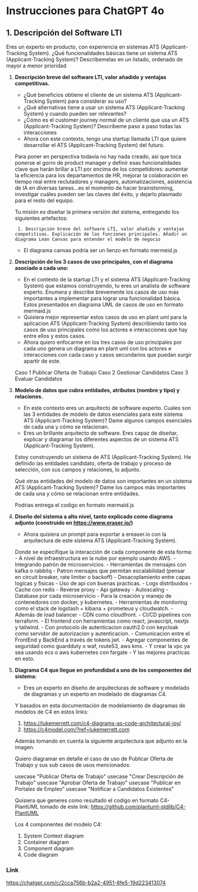 # Instrucciones para ChatGPT 4o

## 1. Descripción del Software LTI

Eres un experto en producto, con experiencia en sistemas ATS (Applicant-Tracking System).
¿Qué funcionalidades básicas tiene un sistema ATS (Applicant-Tracking System)?
Descríbemelas en un listado, ordenado de mayor a menor prioridad

1. **Descripción breve del software LTI, valor añadido y ventajas competitivas.**
   - ¿Qué beneficios obtiene el cliente de un sistema ATS (Applicant-Tracking System) para considerar su uso?
   - ¿Qué alternativas tiene a usar un sistema ATS (Applicant-Tracking System) y cuando pueden ser relevantes?
   - ¿Cómo es el customer journey normal de un cliente que usa un ATS (Applicant-Tracking System)? Descríbeme paso a paso todas las interacciones
   - Ahora con este contexto, tengo una startup llamada LTI que quiere desarrollar el ATS (Applicant-Tracking System) del futuro.

    Para poner en perspectiva todavía no hay nada creado, así que toca ponerse el gorro de product manager y definir esas funcionalidades clave que harán brillar a LTI por encima de los competidores: aumentar la eficiencia para los departamentos de HR, mejorar la colaboración en tiempo real entre reclutadores y managers, automatizaciones, asistencia de IA en diversas tareas...es el momento de hacer brainstorming, investigar cuáles pueden ser las claves del éxito, y dejarlo plasmado para el resto del equipo.

    Tu misión es diseñar la primera versión del sistema, entregando los siguientes artefactos:

        1. Descripción breve del software LTI, valor añadido y ventajas competitivas. Explicación de las funciones principales. Añadir un diagrama Lean Canvas para entender el modelo de negocio
    - El diagrama canvas podria ser un lienzo en formato mermeid.js

2. **Descripción de los 3 casos de uso principales, con el diagrama asociado a cada uno:**
   - En el contexto de la startup LTI y el sistema ATS (Applicant-Tracking System) que estamos construyendo, tu eres un analista de software experto. Enumera y describe brevemente los casos de uso más importantes a implementar para lograr una funcionalidad básica. Estos presentados en diagrama UML de casos de uso en formato mermaid.js
   - Quisiera mejor representar estos casos de uso en plant uml para la aplicacion ATS (Applicant-Tracking System) describiendo tanto los casos de uso principales como los actores e interacciones que hay entre ellos y estos casos.
   - Ahora quiero enfocarme en los tres casos de uso principales por cada uno genera un diagrama en plant uml con los actores e interacciones con cada caso y casos secundarios que puedan surgir apartir de este.

    Caso 1 Publicar Oferta de Trabajo
    Caso 2 Gestionar Candidatos
    Caso 3 Evaluar Candidatos

3. **Modelo de datos que cubra entidades, atributos (nombre y tipo) y relaciones.**
   - En este contexto eres un arquitecto de software experto. Cuales son las 3 entidades de modelo de datos esenciales para este sistema ATS (Applicant-Tracking System)? Dame algunos campos esenciales de cada una y cómo se relacionan.
   - Eres un brillante arquitecto de software. Eres capaz de diseñar, explicar y diagramar los diferentes aspectos de un sistema ATS (Applicant-Tracking System).

    Estoy construyendo un sistema de ATS (Applicant-Tracking System). He definido las entidades candidato, oferta de trabajo y proceso de selección, con sus campos y relaciones, lo adjunto.

    Qué otras entidades del modelo de datos son importantes en un sistema ATS (Applicant-Tracking System)? Dame los campos más importantes de cada una y cómo se relacionan entre entidades.

    Podrias entrega el codigo en formato mermaid.js

4. **Diseño del sistema a alto nivel, tanto explicado como diagrama adjunto (construido en https://www.eraser.io/)**
   - Ahora quisiera un prompt para exportar a ereaser.io con la arquitectura de este sistema ATS (Applicant-Tracking System).

    Donde se especifique la interacción de cada componente de esta forma:
        - A nivel de infraestructura en la nube por ejemplo usando AWS.
        - Integrando patrón de microservicios.
        - Herramientas de mensajes con kafka o rabbitq
        - Patron mensajes que permitan escalabilidad  (pensar en circuit breaker, rate limiter o backoff)
        - Desacoplamiento entre capas logicas y fisicas
        - Uso de api con buenas practicas.
        - Logs distribuidos
        - Cache con redis
        - Reverse proxy
        - Api gateway
        - Autoscaling
        - Database por cada microservicio
        - Para la creación y manejo de contenedores con docker, y kubernetes.
        - Herramientas de monitoring como el stack de logstash + kibana + prometeus y cloudwatch.
        - Además de load balancer
        - CDN como cloudfront.
        - CI/CD pipelines con terraform.
        - El frontend con herramientas como react, javascript, nextjs y tailwind.
        - Con protocolo de autenticacion oauth2.0 con keycloak como servidor de autorizacion y autenticacion.
        - Comunicacion entre el FrontEnd y BackEnd a través de tokens jwt.
        - Agregar componentes de seguridad como guardduty o waf, route53, aws kms.
        - Y crear la vpc ya sea usando ecs o aws kubernetes con fargate
        - Y las mejores practicas en esto.

5. **Diagrama C4 que llegue en profundidad a uno de los componentes del sistema:**
    - Eres un experto en diseño de arquitecturas de software y modelado de diagramas y un experto en modelado de diagramas C4.

    Y basados en esta documentación de modelamiento de diagramas de modelos de C4 en estos links:

    1. https://lukemerrett.com/c4-diagrams-as-code-architectural-joy/
    2. https://c4model.com/?ref=lukemerrett.com

    Además tomando en cuenta la siguiente arquitectura que adjunto en la imagen.

    Quiero diagramar en detalle el caso de uso de Publicar Oferta de Trabajo y sus sub casos de usos mencionados:

    usecase "Publicar Oferta de Trabajo"
    usecase "Crear Descripción de Trabajo"
    usecase "Aprobar Oferta de Trabajo"
    usecase "Publicar en Portales de Empleo"
    usecase "Notificar a Candidatos Existentes"

    Quisiera que generes como resultado el codigo en formato C4-PlantUML tomado de este link: https://github.com/plantuml-stdlib/C4-PlantUML

    Los 4 componentes del modelo C4:

    1. System Context diagram
    2. Container diagram
    3. Component diagram
    4. Code diagram

### Link

https://chatgpt.com/c/2cca756b-b2a2-4951-8fe5-19d223413074